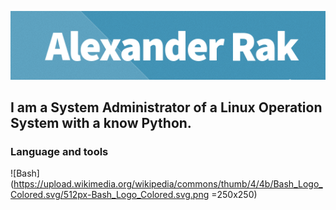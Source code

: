 ![](https://github.com/sor88/sor88/blob/main/assets/header.jpg?raw=true)


## I am a System Administrator of a Linux Operation System with a know Python.


### Language and tools

![Bash](https://upload.wikimedia.org/wikipedia/commons/thumb/4/4b/Bash_Logo_Colored.svg/512px-Bash_Logo_Colored.svg.png =250x250)


<!--
![visitors](https://visitor-badge.glitch.me/badge?page_id=xm4dn355x)
-->


<!--
**sor88/sor88** is a ✨ _special_ ✨ repository because its `README.md` (this file) appears on your GitHub profile.

Here are some ideas to get you started:

- 🔭 I’m currently working on ...
- 🌱 I’m currently learning ...
- 👯 I’m looking to collaborate on ...
- 🤔 I’m looking for help with ...
- 💬 Ask me about ...
- 📫 How to reach me: ...
- 😄 Pronouns: ...
- ⚡ Fun fact: ...
-->
